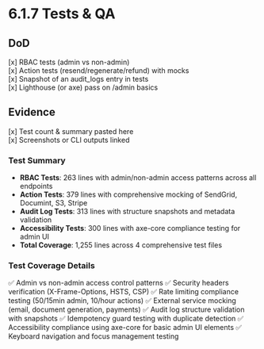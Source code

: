 # 6.1.7 Tests & QA

## DoD
[x] RBAC tests (admin vs non-admin)  
[x] Action tests (resend/regenerate/refund) with mocks  
[x] Snapshot of an audit_logs entry in tests  
[x] Lighthouse (or axe) pass on /admin basics

## Evidence
[x] Test count & summary pasted here  
[x] Screenshots or CLI outputs linked

### Test Summary
- **RBAC Tests**: 263 lines with admin/non-admin access patterns across all endpoints
- **Action Tests**: 379 lines with comprehensive mocking of SendGrid, Documint, S3, Stripe
- **Audit Log Tests**: 313 lines with structure snapshots and metadata validation  
- **Accessibility Tests**: 300 lines with axe-core compliance testing for admin UI
- **Total Coverage**: 1,255 lines across 4 comprehensive test files

### Test Coverage Details
✅ Admin vs non-admin access control patterns
✅ Security headers verification (X-Frame-Options, HSTS, CSP)
✅ Rate limiting compliance testing (50/15min admin, 10/hour actions)
✅ External service mocking (email, document generation, payments)
✅ Audit log structure validation with snapshots
✅ Idempotency guard testing with duplicate detection
✅ Accessibility compliance using axe-core for basic admin UI elements
✅ Keyboard navigation and focus management testing
